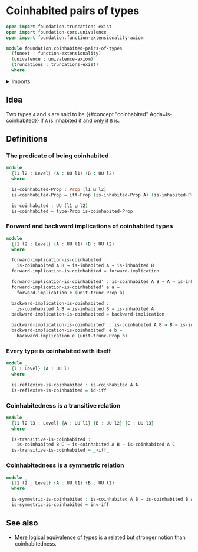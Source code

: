 # Coinhabited pairs of types

```agda
open import foundation.truncations-exist
open import foundation-core.univalence
open import foundation.function-extensionality-axiom

module foundation.coinhabited-pairs-of-types
  (funext : function-extensionality)
  (univalence : univalence-axiom)
  (truncations : truncations-exist)
  where
```

<details><summary>Imports</summary>

```agda
open import foundation.inhabited-types funext univalence truncations
open import foundation.logical-equivalences funext
open import foundation.propositional-truncations funext univalence
open import foundation.universe-levels

open import foundation-core.propositions
```

</details>

## Idea

Two types `A` and `B` are said to be
{{#concept "coinhabited" Agda=is-coinhabited}} if `A` is
[inhabited](foundation.inhabited-types.md)
[if and only if](foundation.logical-equivalences.md) `B` is.

## Definitions

### The predicate of being coinhabited

```agda
module _
  {l1 l2 : Level} (A : UU l1) (B : UU l2)
  where

  is-coinhabited-Prop : Prop (l1 ⊔ l2)
  is-coinhabited-Prop = iff-Prop (is-inhabited-Prop A) (is-inhabited-Prop B)

  is-coinhabited : UU (l1 ⊔ l2)
  is-coinhabited = type-Prop is-coinhabited-Prop
```

### Forward and backward implications of coinhabited types

```agda
module _
  {l1 l2 : Level} (A : UU l1) (B : UU l2)
  where

  forward-implication-is-coinhabited :
    is-coinhabited A B → is-inhabited A → is-inhabited B
  forward-implication-is-coinhabited = forward-implication

  forward-implication-is-coinhabited' : is-coinhabited A B → A → is-inhabited B
  forward-implication-is-coinhabited' e a =
    forward-implication e (unit-trunc-Prop a)

  backward-implication-is-coinhabited :
    is-coinhabited A B → is-inhabited B → is-inhabited A
  backward-implication-is-coinhabited = backward-implication

  backward-implication-is-coinhabited' : is-coinhabited A B → B → is-inhabited A
  backward-implication-is-coinhabited' e b =
    backward-implication e (unit-trunc-Prop b)
```

### Every type is coinhabited with itself

```agda
module _
  {l : Level} (A : UU l)
  where

  is-reflexive-is-coinhabited : is-coinhabited A A
  is-reflexive-is-coinhabited = id-iff
```

### Coinhabitedness is a transitive relation

```agda
module _
  {l1 l2 l3 : Level} {A : UU l1} {B : UU l2} {C : UU l3}
  where

  is-transitive-is-coinhabited :
    is-coinhabited B C → is-coinhabited A B → is-coinhabited A C
  is-transitive-is-coinhabited = _∘iff_
```

### Coinhabitedness is a symmetric relation

```agda
module _
  {l1 l2 : Level} {A : UU l1} {B : UU l2}
  where

  is-symmetric-is-coinhabited : is-coinhabited A B → is-coinhabited B A
  is-symmetric-is-coinhabited = inv-iff
```

## See also

- [Mere logical equivalence of types](foundation.mere-logical-equivalences.md)
  is a related but stronger notion than coinhabitedness.
